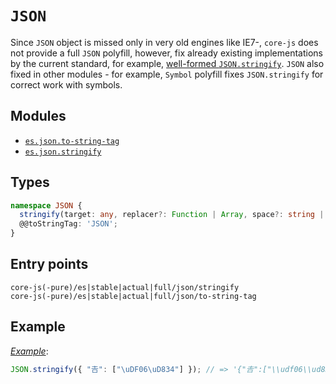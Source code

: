 # `JSON`

Since `JSON` object is missed only in very old engines like IE7-, `core-js` does not provide a full `JSON` polyfill, however, fix already existing implementations by the current standard, for example, [well-formed `JSON.stringify`](https://github.com/tc39/proposal-well-formed-stringify). `JSON` also fixed in other modules - for example, `Symbol` polyfill fixes `JSON.stringify` for correct work with symbols.

## Modules

- [`es.json.to-string-tag`](https://github.com/zloirock/core-js/blob/master/packages/core-js/modules/es.json.to-string-tag.js)
- [`es.json.stringify`](https://github.com/zloirock/core-js/blob/master/packages/core-js/modules/es.json.stringify.js)

## Types

```ts
namespace JSON {
  stringify(target: any, replacer?: Function | Array, space?: string | number): string | void;
  @@toStringTag: 'JSON';
}
```

## Entry points

```
core-js(-pure)/es|stable|actual|full/json/stringify
core-js(-pure)/es|stable|actual|full/json/to-string-tag
```

## Example

[_Example_](https://is.gd/izZqKn):

```js
JSON.stringify({ "𠮷": ["\uDF06\uD834"] }); // => '{"𠮷":["\\udf06\\ud834"]}'
```
